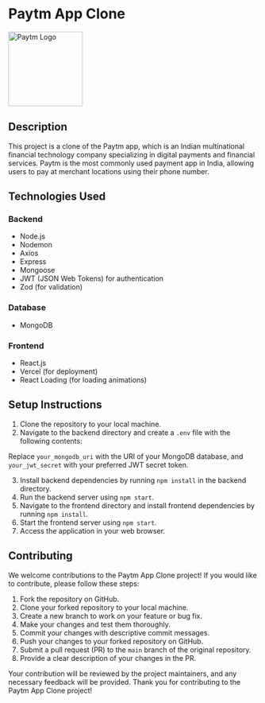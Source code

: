 # Paytm App Clone
<img src="https://upload.wikimedia.org/wikipedia/commons/5/55/Paytm_logo.png" alt="Paytm Logo" width="150"/>

## Description

This project is a clone of the Paytm app, which is an Indian multinational financial technology company specializing in digital payments and financial services. Paytm is the most commonly used payment app in India, allowing users to pay at merchant locations using their phone number.

## Technologies Used

### Backend

- Node.js
- Nodemon
- Axios
- Express
- Mongoose
- JWT (JSON Web Tokens) for authentication
- Zod (for validation)

### Database

- MongoDB

### Frontend

- React.js
- Vercel (for deployment)
- React Loading (for loading animations)

## Setup Instructions

1. Clone the repository to your local machine.
2. Navigate to the backend directory and create a `.env` file with the following contents:


Replace `your_mongodb_uri` with the URI of your MongoDB database, and `your_jwt_secret` with your preferred JWT secret token.

3. Install backend dependencies by running `npm install` in the backend directory.
4. Run the backend server using `npm start`.
5. Navigate to the frontend directory and install frontend dependencies by running `npm install`.
6. Start the frontend server using `npm start`.
7. Access the application in your web browser.

## Contributing

We welcome contributions to the Paytm App Clone project! If you would like to contribute, please follow these steps:

1. Fork the repository on GitHub.
2. Clone your forked repository to your local machine.
3. Create a new branch to work on your feature or bug fix.
4. Make your changes and test them thoroughly.
5. Commit your changes with descriptive commit messages.
6. Push your changes to your forked repository on GitHub.
7. Submit a pull request (PR) to the `main` branch of the original repository.
8. Provide a clear description of your changes in the PR.

Your contribution will be reviewed by the project maintainers, and any necessary feedback will be provided. Thank you for contributing to the Paytm App Clone project!
